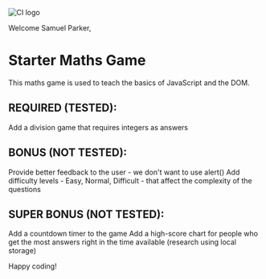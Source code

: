![CI logo](https://codeinstitute.s3.amazonaws.com/fullstack/ci_logo_small.png)

Welcome Samuel Parker,

# Starter Maths Game
This maths game is used to teach the basics of JavaScript and the DOM.

## REQUIRED (TESTED):
Add a division game that requires integers as answers

## BONUS (NOT TESTED):

Provide better feedback to the user - we don't want to use alert()
Add difficulty levels - Easy, Normal, Difficult - that affect the complexity of the questions

## SUPER BONUS (NOT TESTED):
Add a countdown timer to the game
Add a high-score chart for people who get the most answers right in the time available (research using local storage)

Happy coding!
